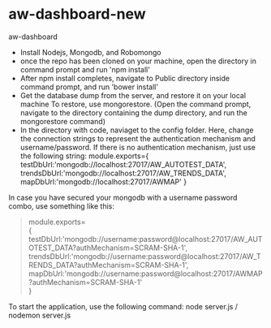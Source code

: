 # aw-dashboard-new

aw-dashboard
<ul>
<li>Install Nodejs, Mongodb, and Robomongo</li>
<li>once the repo has been cloned on your machine, open the directory in command prompt and run 'npm install'</li>
<li>After npm install completes, navigate to Public directory inside command prompt, and run 'bower install'</li>
<li>Get the database dump from the server, and restore it on your local machine To restore, use mongorestore. (Open the command prompt, navigate to the directory containing the dump directory, and run the mongorestore command)</li>
<li>In the directory with code, naviaget to the config folder. Here, change the connection strings to represent the authentication mechanism and username/password. If there is no authentication mechanism, just use the following string: module.exports={ testDbUrl:'mongodb://localhost:27017/AW_AUTOTEST_DATA', trendsDbUrl:'mongodb://localhost:27017/AW_TRENDS_DATA', mapDbUrl:'mongodb://localhost:27017/AWMAP' }</li>
</ul>

In case you have secured your mongodb with a username password combo, use something like this:

> module.exports= <br/>
> { <br/>
>    testDbUrl:'mongodb://username:password@localhost:27017/AW_AUTOTEST_DATA?authMechanism=SCRAM-SHA-1',<br/>
>    trendsDbUrl:'mongodb://username:password@localhost:27017/AW_TRENDS_DATA?authMechanism=SCRAM-SHA-1',<br/>
>    mapDbUrl:'mongodb://username:password@localhost:27017/AWMAP?authMechanism=SCRAM-SHA-1'<br/>
> }

To start the application, use the following command: node server.js / nodemon server.js
